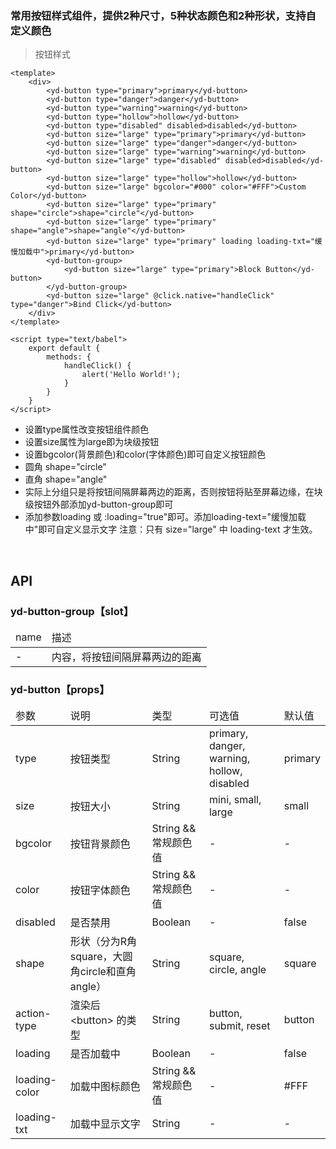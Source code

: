### 常用按钮样式组件，提供2种尺寸，5种状态颜色和2种形状，支持自定义颜色

> 按钮样式

```
<template>
    <div>
        <yd-button type="primary">primary</yd-button>
        <yd-button type="danger">danger</yd-button>
        <yd-button type="warning">warning</yd-button>
        <yd-button type="hollow">hollow</yd-button>
        <yd-button type="disabled" disabled>disabled</yd-button>
        <yd-button size="large" type="primary">primary</yd-button>
        <yd-button size="large" type="danger">danger</yd-button>
        <yd-button size="large" type="warning">warning</yd-button>
        <yd-button size="large" type="disabled" disabled>disabled</yd-button>
        <yd-button size="large" type="hollow">hollow</yd-button>
        <yd-button size="large" bgcolor="#000" color="#FFF">Custom Color</yd-button>
        <yd-button size="large" type="primary" shape="circle">shape="circle"</yd-button>
        <yd-button size="large" type="primary" shape="angle">shape="angle"</yd-button>
        <yd-button size="large" type="primary" loading loading-txt="缓慢加载中">primary</yd-button>
        <yd-button-group>
            <yd-button size="large" type="primary">Block Button</yd-button>
        </yd-button-group>
        <yd-button size="large" @click.native="handleClick" type="danger">Bind Click</yd-button>
    </div>
</template>

<script type="text/babel">
    export default {
        methods: {
            handleClick() {
                alert('Hello World!');
            }
        }
    }
</script>
```
- 设置type属性改变按钮组件颜色
- 设置size属性为large即为块级按钮
- 设置bgcolor(背景颜色)和color(字体颜色)即可自定义按钮颜色
- 圆角 shape="circle"
- 直角 shape="angle"
- 实际上分组只是将按钮间隔屏幕两边的距离，否则按钮将贴至屏幕边缘，在块级按钮外部添加yd-button-group即可
- 添加参数loading 或 :loading="true"即可。添加loading-text="缓慢加载中"即可自定义显示文字
注意：只有 size="large" 中 loading-text 才生效。

<br/>

<h2>API</h2>
<h3><strong>yd-button-group</strong>【slot】</h3>
<div class="table">
    <table>
        <thead>
        <tr>
            <td>name</td>
            <td>描述</td>
        </tr>
        </thead>
        <tbody>
        <tr>
            <td>-</td>
            <td>内容，将按钮间隔屏幕两边的距离</td>
        </tr>
        </tbody>
    </table>
</div>
<h3><strong>yd-button</strong>【props】</h3>
<div class="table">
    <table>
        <thead>
        <tr>
            <td>参数</td>
            <td>说明</td>
            <td>类型</td>
            <td>可选值</td>
            <td>默认值</td>
        </tr>
        </thead>
        <tbody>
        <tr>
            <td>type</td>
            <td>按钮类型</td>
            <td>String</td>
            <td><span>primary</span>, <span>danger</span>, <span>warning</span>, <span>hollow</span>,
                <span>disabled</span></td>
            <td>primary</td>
        </tr>
        <tr>
            <td>size</td>
            <td>按钮大小</td>
            <td>String</td>
            <td><span>mini</span>, <span>small</span>, <span>large</span></td>
            <td>small</td>
        </tr>
        <tr>
            <td>bgcolor</td>
            <td>按钮背景颜色</td>
            <td>String &amp;&amp; 常规颜色值</td>
            <td>-</td>
            <td>-</td>
        </tr>
        <tr>
            <td>color</td>
            <td>按钮字体颜色</td>
            <td>String &amp;&amp; 常规颜色值</td>
            <td>-</td>
            <td>-</td>
        </tr>
        <tr>
            <td>disabled</td>
            <td>是否禁用</td>
            <td>Boolean</td>
            <td>-</td>
            <td>false</td>
        </tr>
        <tr>
            <td>shape</td>
            <td>形状（分为R角square，大圆角circle和直角angle）</td>
            <td>String</td>
            <td><span>square</span>, <span>circle</span>, <span>angle</span></td>
            <td>square</td>
        </tr>
        <tr>
            <td>action-type</td>
            <td>渲染后 &lt;button&gt; 的类型</td>
            <td>String</td>
            <td><span>button</span>, <span>submit</span>, <span>reset</span></td>
            <td>button</td>
        </tr>
        <tr>
            <td>loading</td>
            <td>是否加载中</td>
            <td>Boolean</td>
            <td>-</td>
            <td>false</td>
        </tr>
        <tr>
            <td>loading-color</td>
            <td>加载中图标颜色</td>
            <td>String &amp;&amp; 常规颜色值</td>
            <td>-</td>
            <td>#FFF</td>
        </tr>
        <tr>
            <td>loading-txt</td>
            <td>加载中显示文字</td>
            <td>String</td>
            <td>-</td>
            <td>-</td>
        </tr>
        </tbody>
    </table>
</div>
